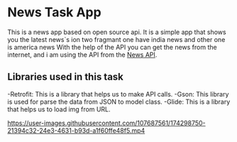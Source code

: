 # News Task App
This is a news app based on open source api. It is a simple app that shows you the latest news`s ion two fragmant one have india news and other one is america news
With the help of the API you can get the news from the internet, and i am using the API from the [News API](https://newsapi.org/).

## Libraries used in this task 

-Retrofit: This is a library that helps us to make API calls.
-Gson: This library is used for parse the data from JSON to model class.
-Glide: This is a library that helps us to load img from URL.




https://user-images.githubusercontent.com/107687561/174298750-21394c32-24e3-4631-b93d-a1f60ffe48f5.mp4

